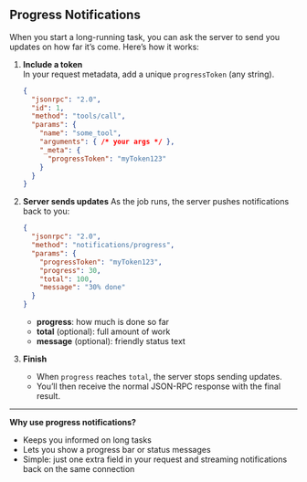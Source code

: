 ## Progress Notifications

When you start a long-running task, you can ask the server to send you updates on how far it’s come. Here’s how it works:

1. **Include a token**  
   In your request metadata, add a unique `progressToken` (any string).  
   ```json
   {
     "jsonrpc": "2.0",
     "id": 1,
     "method": "tools/call",
     "params": {
       "name": "some_tool",
       "arguments": { /* your args */ },
       "_meta": {
         "progressToken": "myToken123"
       }
     }
   }
   ```

2. **Server sends updates**
   As the job runs, the server pushes notifications back to you:

   ```json
   {
     "jsonrpc": "2.0",
     "method": "notifications/progress",
     "params": {
       "progressToken": "myToken123",
       "progress": 30,
       "total": 100,
       "message": "30% done"
     }
   }
   ```

   * **progress**: how much is done so far
   * **total** (optional): full amount of work
   * **message** (optional): friendly status text

3. **Finish**

   * When `progress` reaches `total`, the server stops sending updates.
   * You’ll then receive the normal JSON-RPC response with the final result.

---

**Why use progress notifications?**

* Keeps you informed on long tasks
* Lets you show a progress bar or status messages
* Simple: just one extra field in your request and streaming notifications back on the same connection
